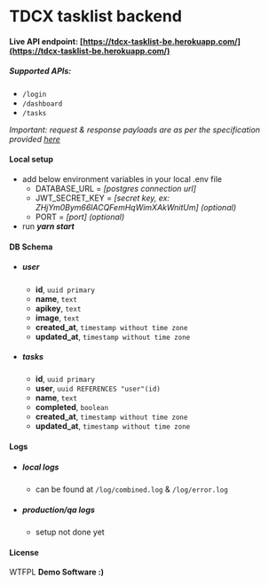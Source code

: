 # TDCX tasklist backend
#### Live API endpoint: [https://tdcx-tasklist-be.herokuapp.com/](https://tdcx-tasklist-be.herokuapp.com/)

##### Supported APIs:
- ```/login```
- ```/dashboard```
- ```/tasks```

_Important: request & response payloads are as per the specification provided [here](https://dev-dl.tdcx.com:3092/docs/#/)_

#### Local setup
- add below environment variables in your local .env file
    -   DATABASE_URL = *[postgres connection url]*
    -   JWT_SECRET_KEY = *[secret key, ex: ZHjYm0Bym66lACQFemHqWimXAkWnitUm] (optional)*
    -   PORT = *[port] (optional)*
- run ***yarn start***

#### DB Schema
- ##### user
    - **id**, ```uuid primary```
    - **name**, ```text```
    - **apikey**, ```text```
    - **image**, ```text```
    - **created_at**,  ```timestamp without time zone```
    - **updated_at**, ```timestamp without time zone```
- ##### tasks
    - **id**, ```uuid primary```
    - **user**, ```uuid REFERENCES "user"(id)```
    - **name**, ```text```
    - **completed**, ```boolean```
    - **created_at**, ```timestamp without time zone```
    - **updated_at**, ```timestamp without time zone```

#### Logs
- ##### local logs
    - can be found at ```/log/combined.log``` & ```/log/error.log```
- ##### production/qa logs
    - setup not done yet


#### License
WTFPL
**Demo Software :)**
